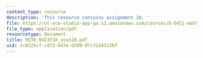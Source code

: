 ```yaml
---
content_type: resource
description: 'This resource contains assignment 10. '
file: https://ol-ocw-studio-app-qa.s3.amazonaws.com/courses/6-042j-mathematics-for-computer-science-fall-2010/2c8325cfcd72647ed39997c314411367_MIT6_042JF10_assn10.pdf
file_type: application/pdf
resourcetype: Document
title: MIT6_042JF10_assn10.pdf
uid: 2c8325cf-cd72-647e-d399-97c314411367
---
```

